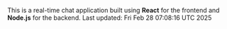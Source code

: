 This is a real-time chat application built using **React** for the frontend and **Node.js** for the backend.
Last updated: Fri Feb 28 07:08:16 UTC 2025
